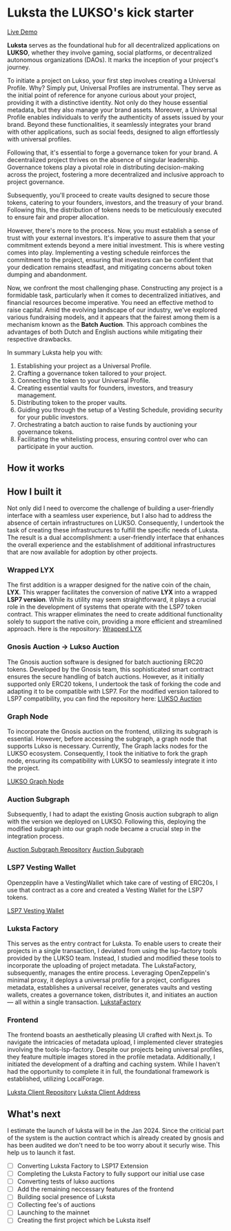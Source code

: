 # Luksta the LUKSO's kick starter

[Live Demo](https://luksta.io)

**Luksta** serves as the foundational hub for all decentralized applications on **LUKSO**, whether they involve gaming, social platforms, or decentralized autonomous organizations (DAOs). It marks the inception of your project's journey.

To initiate a project on Lukso, your first step involves creating a Universal Profile. Why? Simply put, Universal Profiles are instrumental. They serve as the initial point of reference for anyone curious about your project, providing it with a distinctive identity. Not only do they house essential metadata, but they also manage your brand assets. Moreover, a Universal Profile enables individuals to verify the authenticity of assets issued by your brand. Beyond these functionalities, it seamlessly integrates your brand with other applications, such as social feeds, designed to align effortlessly with universal profiles.

Following that, it's essential to forge a governance token for your brand. A decentralized project thrives on the absence of singular leadership. Governance tokens play a pivotal role in distributing decision-making across the project, fostering a more decentralized and inclusive approach to project governance.

Subsequently, you'll proceed to create vaults designed to secure those tokens, catering to your founders, investors, and the treasury of your brand. Following this, the distribution of tokens needs to be meticulously executed to ensure fair and proper allocation.

However, there's more to the process. Now, you must establish a sense of trust with your external investors. It's imperative to assure them that your commitment extends beyond a mere initial investment. This is where vesting comes into play. Implementing a vesting schedule reinforces the commitment to the project, ensuring that investors can be confident that your dedication remains steadfast, and mitigating concerns about token dumping and abandonment.

Now, we confront the most challenging phase. Constructing any project is a formidable task, particularly when it comes to decentralized initiatives, and financial resources become imperative. You need an effective method to raise capital. Amid the evolving landscape of our industry, we've explored various fundraising models, and it appears that the fairest among them is a mechanism known as the **Batch Auction**. This approach combines the advantages of both Dutch and English auctions while mitigating their respective drawbacks.

In summary Luksta help you with:

1.  Establishing your project as a Universal Profile.
2.  Crafting a governance token tailored to your project.
3.  Connecting the token to your Universal Profile.
4.  Creating essential vaults for founders, investors, and treasury management.
5.  Distributing token to the proper vaults.
6.  Guiding you through the setup of a Vesting Schedule, providing security for your public investors.
7.  Orchestrating a batch auction to raise funds by auctioning your governance tokens.
8.  Facilitating the whitelisting process, ensuring control over who can participate in your auction.

## How it works

## How I built it

Not only did I need to overcome the challenge of building a user-friendly interface with a seamless user experience, but I also had to address the absence of certain infrastructures on LUKSO. Consequently, I undertook the task of creating these infrastructures to fulfill the specific needs of Luksta. The result is a dual accomplishment: a user-friendly interface that enhances the overall experience and the establishment of additional infrastructures that are now available for adoption by other projects.

### Wrapped LYX

The first addition is a wrapper designed for the native coin of the chain, **LYX**. This wrapper facilitates the conversion of native **LYX** into a wrapped **LSP7 version**. While its utility may seem straightforward, it plays a crucial role in the development of systems that operate with the LSP7 token contract. This wrapper eliminates the need to create additional functionality solely to support the native coin, providing a more efficient and streamlined approach.
Here is the repository:
[Wrapped LYX](https://github.com/LuksoBuilders/Wrapped-LYX)

### Gnosis Auction -> Lukso Auction

The Gnosis auction software is designed for batch auctioning ERC20 tokens. Developed by the Gnosis team, this sophisticated smart contract ensures the secure handling of batch auctions. However, as it initially supported only ERC20 tokens, I undertook the task of forking the code and adapting it to be compatible with LSP7. For the modified version tailored to LSP7 compatibility, you can find the repository here:
[LUKSO Auction](https://github.com/LuksoBuilders/auction-contracts)

### Graph Node

To incorporate the Gnosis auction on the frontend, utilizing its subgraph is essential. However, before accessing the subgraph, a graph node that supports Lukso is necessary. Currently, The Graph lacks nodes for the LUKSO ecosystem. Consequently, I took the initiative to fork the graph node, ensuring its compatibility with LUKSO to seamlessly integrate it into the project.

[LUKSO Graph Node](https://github.com/LuksoBuilders/graph-node)

### Auction Subgraph

Subsequently, I had to adapt the existing Gnosis auction subgraph to align with the version we deployed on LUKSO. Following this, deploying the modified subgraph into our graph node became a crucial step in the integration process.

[Auction Subgraph Repository](https://github.com/LuksoBuilders/graph-node)
[Auction Subgraph](https://www.luksta.io/subgraphs/name/gnosisauctionservice)

### LSP7 Vesting Wallet

Openzepplin have a VestingWallet which take care of vesting of ERC20s, I use that contract as a core and created a Vesting Wallet for the LSP7 tokens.

[LSP7 Vesting Wallet](https://github.com/LuksoBuilders/luksta/blob/main/smart-contracts/contracts/LSP7VestingBase/VestingWalletUpgradeable.sol)

### Luksta Factory

This serves as the entry contract for Luksta. To enable users to create their projects in a single transaction, I deviated from using the lsp-factory tools provided by the LUKSO team. Instead, I studied and modified these tools to incorporate the uploading of project metadata. The LukstaFactory, subsequently, manages the entire process. Leveraging OpenZeppelin's minimal proxy, it deploys a universal profile for a project, configures metadata, establishes a universal receiver, generates vaults and vesting wallets, creates a governance token, distributes it, and initiates an auction — all within a single transaction.
[LukstaFactory](https://github.com/LuksoBuilders/luksta/blob/main/smart-contracts/contracts/LukstaFactory.sol)

### Frontend

The frontend boasts an aesthetically pleasing UI crafted with Next.js. To navigate the intricacies of metadata upload, I implemented clever strategies involving the tools-lsp-factory. Despite our projects being universal profiles, they feature multiple images stored in the profile metadata. Additionally, I initiated the development of a drafting and caching system. While I haven't had the opportunity to complete it in full, the foundational framework is established, utilizing LocalForage.

[Luksta Client Repository](https://github.com/LuksoBuilders/luksta/tree/main/ui)
[Luksta Client Address](https://www.luksta.io/)

## What's next

I estimate the launch of luksta will be in the Jan 2024. Since the criticial part of the system is the auction contract which is already created by gnosis and has been audited we don't need to be too worry about it securly wise. This help us to launch it fast.

- [ ] Converting Luksta Factory to LSP17 Extension
- [ ] Completing the Luksta Factory to fully support our initial use case
- [ ] Converting tests of lukso auctions
- [ ] Add the remaining neccessary features of the frontend
- [ ] Building social presence of Luksta
- [ ] Collecting fee's of auctions
- [ ] Launching to the mainnet
- [ ] Creating the first project which be Luksta itself
